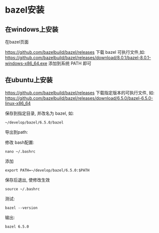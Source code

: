 # bazel安装



## 在windows上安装

在bazel页面

https://github.com/bazelbuild/bazel/releases
下载 bazel 可执行文件,如:
https://github.com/bazelbuild/bazel/releases/download/8.0.1/bazel-8.0.1-windows-x86_64.exe
添加到系统 PATH 即可



## 在ubuntu上安装

https://github.com/bazelbuild/bazel/releases
下载指定版本的可执行文件, 如:
https://github.com/bazelbuild/bazel/releases/download/6.5.0/bazel-6.5.0-linux-x86_64

保存到指定目录, 并改名为 bazel, 如:

```
~/develop/bazel/6.5.0/bazel
```

导出到path:

修改 bash配置:

```
nano ~/.bashrc
```

添加

```shell
export PATH=~/develop/bazel/6.5.0:$PATH
```

保存后退出, 使修改生效

```
source ~/.bashrc
```

测试:

```
bazel --version
```

输出:

```
bazel 6.5.0
```

